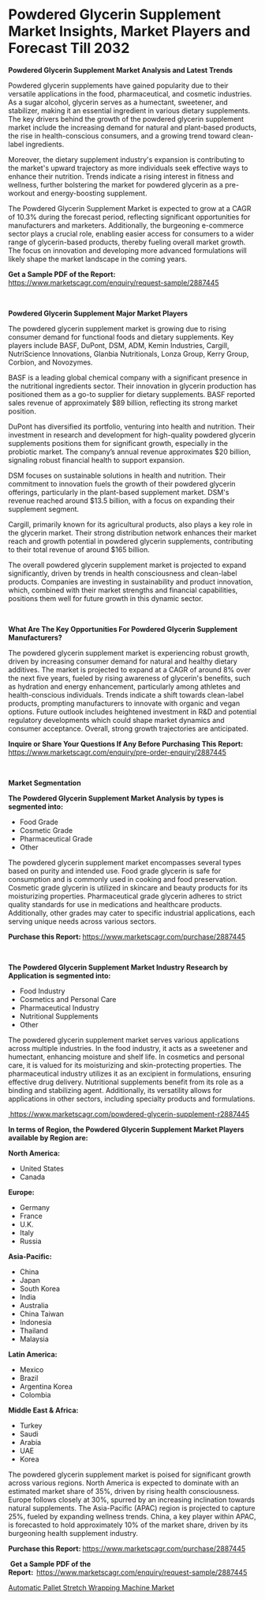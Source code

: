 <p><h1>Powdered Glycerin Supplement Market Insights, Market Players and Forecast Till 2032</h1></p><p><strong>Powdered Glycerin Supplement Market Analysis and Latest Trends</strong></p>
<p><p>Powdered glycerin supplements have gained popularity due to their versatile applications in the food, pharmaceutical, and cosmetic industries. As a sugar alcohol, glycerin serves as a humectant, sweetener, and stabilizer, making it an essential ingredient in various dietary supplements. The key drivers behind the growth of the powdered glycerin supplement market include the increasing demand for natural and plant-based products, the rise in health-conscious consumers, and a growing trend toward clean-label ingredients.</p><p>Moreover, the dietary supplement industry's expansion is contributing to the market's upward trajectory as more individuals seek effective ways to enhance their nutrition. Trends indicate a rising interest in fitness and wellness, further bolstering the market for powdered glycerin as a pre-workout and energy-boosting supplement. </p><p>The Powdered Glycerin Supplement Market is expected to grow at a CAGR of 10.3% during the forecast period, reflecting significant opportunities for manufacturers and marketers. Additionally, the burgeoning e-commerce sector plays a crucial role, enabling easier access for consumers to a wider range of glycerin-based products, thereby fueling overall market growth. The focus on innovation and developing more advanced formulations will likely shape the market landscape in the coming years.</p></p>
<p><strong>Get a Sample PDF of the Report:&nbsp;</strong> <a href="https://www.marketscagr.com/enquiry/request-sample/2887445?utm_campaign=2460&utm_medium=2&utm_source=Github&utm_content=ia&utm_term=14032025&utm_id=powdered-glycerin-supplement">https://www.marketscagr.com/enquiry/request-sample/2887445</a></p>
<p>&nbsp;</p>
<p><strong>Powdered Glycerin Supplement Major Market Players</strong></p>
<p><p>The powdered glycerin supplement market is growing due to rising consumer demand for functional foods and dietary supplements. Key players include BASF, DuPont, DSM, ADM, Kemin Industries, Cargill, NutriScience Innovations, Glanbia Nutritionals, Lonza Group, Kerry Group, Corbion, and Novozymes.</p><p>BASF is a leading global chemical company with a significant presence in the nutritional ingredients sector. Their innovation in glycerin production has positioned them as a go-to supplier for dietary supplements. BASF reported sales revenue of approximately $89 billion, reflecting its strong market position.</p><p>DuPont has diversified its portfolio, venturing into health and nutrition. Their investment in research and development for high-quality powdered glycerin supplements positions them for significant growth, especially in the probiotic market. The company’s annual revenue approximates $20 billion, signaling robust financial health to support expansion.</p><p>DSM focuses on sustainable solutions in health and nutrition. Their commitment to innovation fuels the growth of their powdered glycerin offerings, particularly in the plant-based supplement market. DSM's revenue reached around $13.5 billion, with a focus on expanding their supplement segment.</p><p>Cargill, primarily known for its agricultural products, also plays a key role in the glycerin market. Their strong distribution network enhances their market reach and growth potential in powdered glycerin supplements, contributing to their total revenue of around $165 billion.</p><p>The overall powdered glycerin supplement market is projected to expand significantly, driven by trends in health consciousness and clean-label products. Companies are investing in sustainability and product innovation, which, combined with their market strengths and financial capabilities, positions them well for future growth in this dynamic sector.</p></p>
<p>&nbsp;</p>
<p><strong>What Are The Key Opportunities For Powdered Glycerin Supplement Manufacturers?</strong></p>
<p><p>The powdered glycerin supplement market is experiencing robust growth, driven by increasing consumer demand for natural and healthy dietary additives. The market is projected to expand at a CAGR of around 8% over the next five years, fueled by rising awareness of glycerin's benefits, such as hydration and energy enhancement, particularly among athletes and health-conscious individuals. Trends indicate a shift towards clean-label products, prompting manufacturers to innovate with organic and vegan options. Future outlook includes heightened investment in R&D and potential regulatory developments which could shape market dynamics and consumer acceptance. Overall, strong growth trajectories are anticipated.</p></p>
<p><strong>Inquire or Share Your Questions If Any Before Purchasing This Report:</strong> <a href="https://www.marketscagr.com/enquiry/pre-order-enquiry/2887445?utm_campaign=2460&utm_medium=2&utm_source=Github&utm_content=ia&utm_term=14032025&utm_id=powdered-glycerin-supplement">https://www.marketscagr.com/enquiry/pre-order-enquiry/2887445</a></p>
<p>&nbsp;</p>
<p><strong>Market Segmentation</strong></p>
<p><strong>The Powdered Glycerin Supplement Market Analysis by types is segmented into:</strong></p>
<p><ul><li>Food Grade</li><li>Cosmetic Grade</li><li>Pharmaceutical Grade</li><li>Other</li></ul></p>
<p><p>The powdered glycerin supplement market encompasses several types based on purity and intended use. Food grade glycerin is safe for consumption and is commonly used in cooking and food preservation. Cosmetic grade glycerin is utilized in skincare and beauty products for its moisturizing properties. Pharmaceutical grade glycerin adheres to strict quality standards for use in medications and healthcare products. Additionally, other grades may cater to specific industrial applications, each serving unique needs across various sectors.</p></p>
<p><strong>Purchase this Report:&nbsp;</strong><a href="https://www.marketscagr.com/purchase/2887445?utm_campaign=2460&utm_medium=2&utm_source=Github&utm_content=ia&utm_term=14032025&utm_id=powdered-glycerin-supplement">https://www.marketscagr.com/purchase/2887445</a></p>
<p>&nbsp;</p>
<p><strong>The Powdered Glycerin Supplement Market Industry Research by Application is segmented into:</strong></p>
<p><ul><li>Food Industry</li><li>Cosmetics and Personal Care</li><li>Pharmaceutical Industry</li><li>Nutritional Supplements</li><li>Other</li></ul></p>
<p><p>The powdered glycerin supplement market serves various applications across multiple industries. In the food industry, it acts as a sweetener and humectant, enhancing moisture and shelf life. In cosmetics and personal care, it is valued for its moisturizing and skin-protecting properties. The pharmaceutical industry utilizes it as an excipient in formulations, ensuring effective drug delivery. Nutritional supplements benefit from its role as a binding and stabilizing agent. Additionally, its versatility allows for applications in other sectors, including specialty products and formulations.</p></p>
<p><a href="https://www.marketscagr.com/powdered-glycerin-supplement-r2887445?utm_campaign=2460&utm_medium=2&utm_source=Github&utm_content=ia&utm_term=14032025&utm_id=powdered-glycerin-supplement">&nbsp;https://www.marketscagr.com/powdered-glycerin-supplement-r2887445</a></p>
<p><strong>In terms of Region, the Powdered Glycerin Supplement Market Players available by Region are:</strong></p>
<p>
    <p> <strong> North America: </strong>
        <ul>
            <li>United States</li>
            <li>Canada</li>
        </ul>
        </p> 
    <p> <strong> Europe: </strong>
        <ul>
            <li>Germany</li>
            <li>France</li>
            <li>U.K.</li>
            <li>Italy</li>
            <li>Russia</li>
        </ul>
        </p> 
    <p> <strong> Asia-Pacific: </strong>
        <ul>
            <li>China</li>
            <li>Japan</li>
            <li>South Korea</li>
            <li>India</li>
            <li>Australia</li>
            <li>China Taiwan</li>
            <li>Indonesia</li>
            <li>Thailand</li>
            <li>Malaysia</li>
        </ul>
        </p> 
    <p> <strong> Latin America: </strong>
        <ul>
            <li>Mexico</li>
            <li>Brazil</li>
            <li>Argentina Korea</li>
            <li>Colombia</li>
        </ul>
        </p> 
    <p> <strong> Middle East & Africa: </strong>
        <ul>
            <li>Turkey</li>
            <li>Saudi</li>
            <li>Arabia</li>
            <li>UAE</li>
            <li>Korea</li>
        </ul>
    </p>
    </p>
<p><p>The powdered glycerin supplement market is poised for significant growth across various regions. North America is expected to dominate with an estimated market share of 35%, driven by rising health consciousness. Europe follows closely at 30%, spurred by an increasing inclination towards natural supplements. The Asia-Pacific (APAC) region is projected to capture 25%, fueled by expanding wellness trends. China, a key player within APAC, is forecasted to hold approximately 10% of the market share, driven by its burgeoning health supplement industry.</p></p>
<p><strong>Purchase this Report: </strong><a href="https://www.marketscagr.com/purchase/2887445?utm_campaign=2460&utm_medium=2&utm_source=Github&utm_content=ia&utm_term=14032025&utm_id=powdered-glycerin-supplement">https://www.marketscagr.com/purchase/2887445</a></p>
<p>&nbsp;<strong>Get a Sample PDF of the Report:&nbsp;&nbsp;</strong><a href="https://www.marketscagr.com/enquiry/request-sample/2887445?utm_campaign=2460&utm_medium=2&utm_source=Github&utm_content=ia&utm_term=14032025&utm_id=powdered-glycerin-supplement">https://www.marketscagr.com/enquiry/request-sample/2887445</a></p>
<p><strong></strong></p>
<p><p><a href="https://github.com/abbislposival/Market-Research-Report-List-1/blob/main/automatic-pallet-stretch-wrapping-machine-market.md?utm_campaign=2460&utm_medium=2&utm_source=Github&utm_content=ia&utm_term=14032025&utm_id=powdered-glycerin-supplement">Automatic Pallet Stretch Wrapping Machine Market</a></p></p>